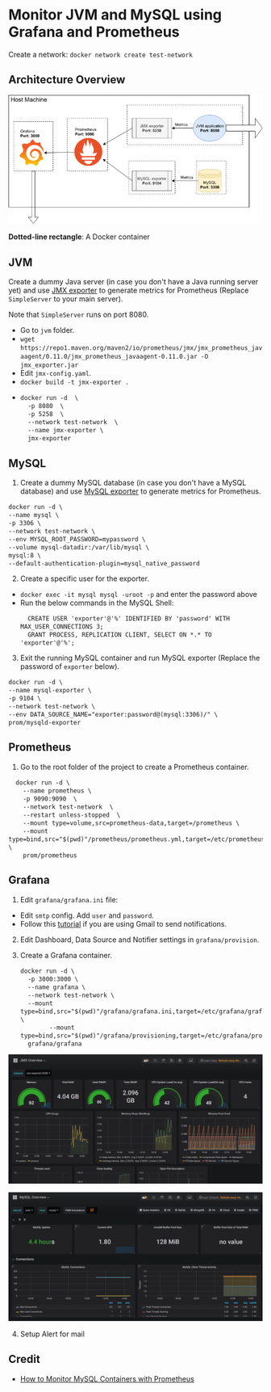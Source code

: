 # Monitor JVM and MySQL using Grafana and Prometheus

Create a network: `docker network create test-network`

## Architecture Overview

![Architecture image](./Monitor.png#1)

  **Dotted-line rectangle**: A Docker container

## JVM

Create a dummy Java server (in case you don't have a Java running server yet) and use
[JMX exporter](https://github.com/prometheus/jmx_exporter) to generate metrics for Prometheus (Replace `SimpleServer` to your main server).

  Note that `SimpleServer` runs on port 8080.

  - Go to `jvm` folder.
  - `wget https://repo1.maven.org/maven2/io/prometheus/jmx/jmx_prometheus_javaagent/0.11.0/jmx_prometheus_javaagent-0.11.0.jar -O jmx_exporter.jar`
  - Edit `jmx-config.yaml`.
  - `docker build -t jmx-exporter .`
  - ```
    docker run -d  \
      -p 8080  \
      -p 5258  \
      --network test-network  \
      --name jmx-exporter \
      jmx-exporter
    ```


## MySQL

1. Create a dummy MySQL database (in case you don't have a MySQL database) and use [MySQL exporter](https://github.com/prometheus/mysqld_exporter) to generate metrics for Prometheus.

  ```
  docker run -d \
  --name mysql \
  -p 3306 \
  --network test-network \
  --env MYSQL_ROOT_PASSWORD=mypassword \
  --volume mysql-datadir:/var/lib/mysql \
  mysql:8 \
  --default-authentication-plugin=mysql_native_password

  ```

2. Create a specific user for the exporter.
  - `docker exec -it mysql mysql -uroot -p` and enter the password above
  - Run the below commands in the MySQL Shell:
    ```
      CREATE USER 'exporter'@'%' IDENTIFIED BY 'password' WITH MAX_USER_CONNECTIONS 3;
      GRANT PROCESS, REPLICATION CLIENT, SELECT ON *.* TO 'exporter'@'%';
    ```

3. Exit the running MySQL container and run MySQL exporter (Replace the password of `exporter` below).
  ```
  docker run -d \
  --name mysql-exporter \
  -p 9104 \
  --network test-network \
  --env DATA_SOURCE_NAME="exporter:password@(mysql:3306)/" \
  prom/mysqld-exporter
  ```

## Prometheus
1. Go to the root folder of the project to create a Prometheus container.
  ```
    docker run -d \
      --name prometheus \
      -p 9090:9090  \
      --network test-network  \
      --restart unless-stopped  \
      --mount type=volume,src=prometheus-data,target=/prometheus \
      --mount type=bind,src="$(pwd)"/prometheus/prometheus.yml,target=/etc/prometheus/prometheus.yml  \
      prom/prometheus
  ```

## Grafana
1. Edit `grafana/grafana.ini` file:
  - Edit `smtp` config. Add `user` and `password`.
  - Follow this [tutorial](https://www.jotform.com/help/392-How-to-Use-Your-Gmail-Account-as-Your-Email-Sender-via-SMTP) if you are using Gmail to send notifications.

2. Edit Dashboard, Data Source and Notifier settings in `grafana/provision`.

1.  Create a Grafana container.
    ```
    docker run -d \
      -p 3000:3000 \
      --name grafana \
      --network test-network \
      --mount type=bind,src="$(pwd)"/grafana/grafana.ini,target=/etc/grafana/grafana.ini \
			--mount type=bind,src="$(pwd)"/grafana/provisioning,target=/etc/grafana/provisioning
      grafana/grafana
    ```

![JMX Dashboard](./jmx-dashboard.png)

![MySQL Dashboard](./mysql-dashboard.png)

4. Setup Alert for mail


## Credit
- [How to Monitor MySQL Containers with Prometheus](https://severalnines.com/blog/mysql-docker-how-monitor-mysql-containers-prometheus-part-1-deployment-standalone-and-swarm)
